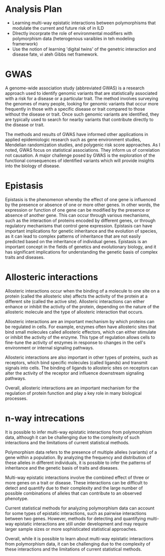 # Analysis Plan

+ Learning multi-way epistatic interactions between polymorphisms that modulate the current and future risk of in ILD
+ DIrectly incorprate the role of environmental modifiers with polymorphism data (heterogenous varaibles in teh modeling framerwork)
+ Use the notion of learning 'digital twins' of the genetric interaction and disease fate, vi ateh Gibbs net framework.




# GWAS

A genome-wide association study (abbreviated GWAS) is a research approach used to identify genomic variants that are statistically associated with a risk for a disease or a particular trait. The method involves surveying the genomes of many people, looking for genomic variants that occur more frequently in those with a specific disease or trait compared to those without the disease or trait. Once such genomic variants are identified, they are typically used to search for nearby variants that contribute directly to the disease or trait.

The methods and results of GWAS have informed other applications in applied epidemiologic research such as gene environment studies, Mendelian randomization studies, and polygenic risk score approaches. As I noted, GWAS focus on statistical associations. They inform us of correlation not causation. A major challenge posed by GWAS is the exploration of the functional consequences of identified variants which will provide insights into the biology of disease.

# Epistasis

Epistasis is the phenomenon whereby the effect of one gene is influenced by the presence or absence of one or more other genes. In other words, the expression or function of one gene can be modified by the presence or absence of another gene. This can occur through various mechanisms, such as the interaction of proteins encoded by different genes, or through regulatory mechanisms that control gene expression. Epistasis can have important implications for genetic inheritance and the evolution of species, as it can lead to complex patterns of inheritance that are not easily predicted based on the inheritance of individual genes. Epistasis is an important concept in the fields of genetics and evolutionary biology, and it has significant implications for understanding the genetic basis of complex traits and diseases.

# Allosteric interactions

Allosteric interactions occur when the binding of a molecule to one site on a protein (called the allosteric site) affects the activity of the protein at a different site (called the active site). Allosteric interactions can either enhance or inhibit the activity of the protein, depending on the nature of the allosteric molecule and the type of allosteric interaction that occurs.

Allosteric interactions are an important mechanism by which proteins can be regulated in cells. For example, enzymes often have allosteric sites that bind small molecules called allosteric effectors, which can either stimulate or inhibit the activity of the enzyme. This type of regulation allows cells to fine-tune the activity of enzymes in response to changes in the cell's environment or internal signaling pathways.

Allosteric interactions are also important in other types of proteins, such as receptors, which bind specific molecules (called ligands) and transmit signals into cells. The binding of ligands to allosteric sites on receptors can alter the activity of the receptor and influence downstream signaling pathways.

Overall, allosteric interactions are an important mechanism for the regulation of protein function and play a key role in many biological processes.


# n-way intrecations

It is possible to infer multi-way epistatic interactions from polymorphism data, although it can be challenging due to the complexity of such interactions and the limitations of current statistical methods.

Polymorphism data refers to the presence of multiple alleles (variants) of a gene within a population. By analyzing the frequency and distribution of these alleles in different individuals, it is possible to infer the patterns of inheritance and the genetic basis of traits and diseases.

Multi-way epistatic interactions involve the combined effect of three or more genes on a trait or disease. These interactions can be difficult to detect and quantify due to their complexity and the large number of possible combinations of alleles that can contribute to an observed phenotype.

Current statistical methods for analyzing polymorphism data can account for some types of epistatic interactions, such as pairwise interactions between two genes. However, methods for detecting and quantifying multi-way epistatic interactions are still under development and may require larger sample sizes or more sophisticated statistical approaches.

Overall, while it is possible to learn about multi-way epistatic interactions from polymorphism data, it can be challenging due to the complexity of these interactions and the limitations of current statistical methods.


